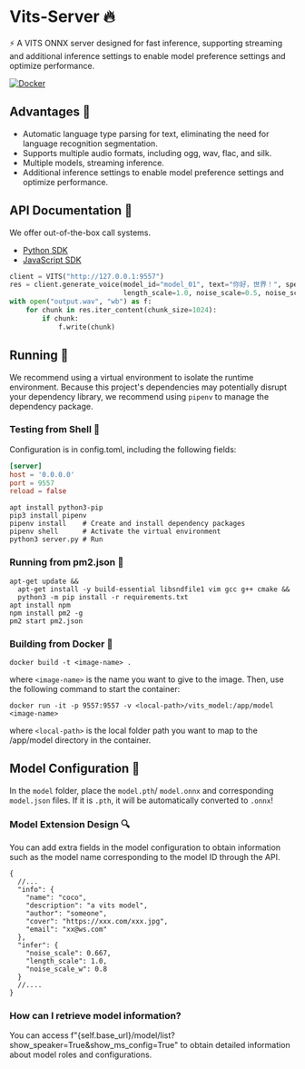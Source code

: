 # Vits-Server 🔥

⚡ A VITS ONNX server designed for fast inference, supporting streaming and additional inference settings to enable model
preference settings and optimize performance.

[![Docker](https://github.com/LlmKira/VitsServer/actions/workflows/docker-latest.yaml/badge.svg)](https://github.com/LlmKira/VitsServer/actions/workflows/docker-latest.yaml)

## Advantages 💪

- Automatic language type parsing for text, eliminating the need for language recognition segmentation.
- Supports multiple audio formats, including ogg, wav, flac, and silk.
- Multiple models, streaming inference.
- Additional inference settings to enable model preference settings and optimize performance.

## API Documentation 📖

We offer out-of-the-box call systems.

- [Python SDK](docs/sdk.py)
- [JavaScript SDK](docs/sdk.js)

```python
client = VITS("http://127.0.0.1:9557")
res = client.generate_voice(model_id="model_01", text="你好，世界！", speaker_id=0, audio_type="wav",
                            length_scale=1.0, noise_scale=0.5, noise_scale_w=0.5, auto_parse=True)
with open("output.wav", "wb") as f:
    for chunk in res.iter_content(chunk_size=1024):
        if chunk:
            f.write(chunk)
```

## Running 🏃

We recommend using a virtual environment to isolate the runtime environment. Because this project's dependencies may
potentially disrupt your dependency library, we recommend using `pipenv` to manage the dependency package.

### Testing from Shell 🐚

Configuration is in config.toml, including the following fields:

```toml
[server]
host = '0.0.0.0'
port = 9557
reload = false
```

```shell
apt install python3-pip
pip3 install pipenv
pipenv install    # Create and install dependency packages
pipenv shell      # Activate the virtual environment
python3 server.py # Run

```

### Running from pm2.json 🚀

```shell
apt-get update &&
  apt-get install -y build-essential libsndfile1 vim gcc g++ cmake &&
  python3 -m pip install -r requirements.txt
apt install npm
npm install pm2 -g
pm2 start pm2.json

```

### Building from Docker 🐋

```shell
docker build -t <image-name> .
```

where `<image-name>` is the name you want to give to the image. Then, use the following command to start the container:

```shell
docker run -it -p 9557:9557 -v <local-path>/vits_model:/app/model <image-name>
```

where `<local-path>` is the local folder path you want to map to the /app/model directory in the container.

## Model Configuration 📁

In the `model` folder, place the `model.pth`/ `model.onnx` and corresponding `model.json` files. If it is `.pth`, it
will be automatically converted to `.onnx`!

### Model Extension Design 🔍

You can add extra fields in the model configuration to obtain information such as the model name corresponding to the
model ID through the API.

```json5
{
  //...
  "info": {
    "name": "coco",
    "description": "a vits model",
    "author": "someone",
    "cover": "https://xxx.com/xxx.jpg",
    "email": "xx@ws.com"
  },
  "infer": {
    "noise_scale": 0.667,
    "length_scale": 1.0,
    "noise_scale_w": 0.8
  }
  //....
}
```

### How can I retrieve model information?

You can access f"{self.base_url}/model/list?show_speaker=True&show_ms_config=True" to obtain detailed information about
model roles and configurations.